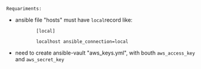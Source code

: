 ``
Requariments: 
``

 - ansible file "hosts" must have `local`record like:
```
           [local]
           
           localhost ansible_connection=local
 ```
 - need to create ansible-vault "aws_keys.yml", with bouth `aws_access_key` and `aws_secret_key` 
 
